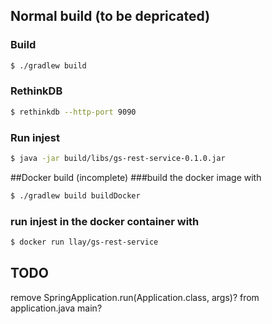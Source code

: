 ## Normal build (to be depricated)
### Build
```bash
$ ./gradlew build
```

### RethinkDB
```bash
$ rethinkdb --http-port 9090
```

### Run injest
```bash
$ java -jar build/libs/gs-rest-service-0.1.0.jar
```

##Docker build (incomplete)
###build the docker image with
```bash
$ ./gradlew build buildDocker
```

### run injest in the docker container with
```bash
$ docker run llay/gs-rest-service
```
## TODO
remove SpringApplication.run(Application.class, args)? from application.java main?
